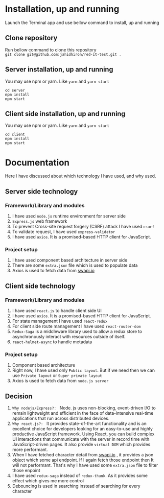 # Installation, up and running

Launch the Terminal app and use bellow command to install, up and running

## Clone repository

Run bellow command to clone this repository <br />
`git clone git@github.com:jahidhiron/red-it-test.git .`

## Server installation, up and running

You may use npm or yarn. Like `yarn` and `yarn start` <br />

`cd server` <br />
`npm install` <br />
`npm start` <br />

## Client side installation, up and running

You may use npm or yarn. Like `yarn` and `yarn start` <br />

`cd client` <br />
`npm install` <br />
`npm start` <br />

# Documentation

Here I have discussed about which technology I have used, and why used. <br />

## Server side technology

### Framework/Library and modules

1. I have used `node.js` runtime environment for server side
2. `Express.js` web framework
3. To prevent Cross-site request forgery (CSRF) attack I have used `csurf`
4. To validate request, I have used `express-validator`
5. I have used `axios`. It is a promised-based HTTP client for JavaScript.

### Project setup

1. I have used component based architecture in server side
2. There are some `extra.json` file which is used to populate data
3. Axios is used to fetch data from [swapi.io](https://swapi.dev/)

## Client side technology

### Framework/Library and modules

1. I have used `react.js` to handle client side UI
2. I have used `axios`. It is a promised-based HTTP client for JavaScript.
3. For state management I have used `react-redux`
4. For client side route management I have used `react-router-dom`
5. `Redux-Saga` is a middleware library used to allow a redux store to asynchronously interact with resources outside of itself.
6. `react-helmet-async` to handle metadata

### Project setup

1. Component based architecture
2. Right now, I have used only `Public layout`. But if we need then we can use `Private layout` or `Super private layout`
3. Axios is used to fetch data from `node.js server`

## Decision

1. `Why nodejs/Express?: ` Node. js uses non-blocking, event-driven I/O to remain lightweight and efficient in the face of data-intensive real-time applications that run across distributed devices.
2. `Why react.js?: ` It provides state-of-the-art functionality and is an excellent choice for developers looking for an easy-to-use and highly productive JavaScript framework. Using React, you can build complex UI interactions that communicate with the server in record time with JavaScript-driven pages. It also provide `virtual DOM` which provides more performant.
3. When I have fetched character detail from [swapi.io](https://swapi.dev/) , it provides a json object which some api endpoint. If I again fetch those endpoint then It will not performant. That's why I have used some `extra.json` file to filter those enpoint
4. I have used `redux-saga` instead of `redux-thunk`. As it provides some effect which gives me more control
5. Debouncing is used in searching instead of searching for every character

